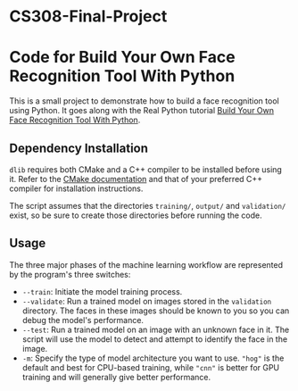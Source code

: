 # CS308-Final-Project
# Code for Build Your Own Face Recognition Tool With Python

This is a small project to demonstrate how to build a face recognition tool using Python. It goes along with the Real Python tutorial [Build Your Own Face Recognition Tool With Python](https://realpython.com/face-recognition-with-python/).

## Dependency Installation

`dlib` requires both CMake and a C++ compiler to be installed before using it. 
Refer to the [CMake documentation](https://cmake.org/install/) and that of your preferred C++ compiler for 
installation instructions. 

The script assumes that the directories `training/`, `output/` and `validation/` exist, so be sure to create those directories before running the code.



## Usage

The three major phases of the machine learning workflow are represented by the program's three switches:

- `--train`: Initiate the model training process.
- `--validate`: Run a trained model on images stored in the `validation` directory. The faces in these images should be known to you so you can debug the model's performance. 
- `--test`: Run a trained model on an image with an unknown face in it. The script will use the model to detect and attempt to identify the face in the image.
- `-m`: Specify the type of model architecture you want to use. `"hog"` is the default and best for CPU-based training, while `"cnn"` is better for GPU training and will generally give better performance.
